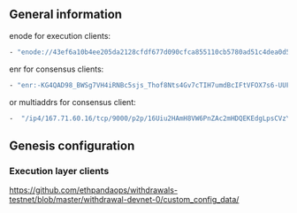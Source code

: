 ## General information
enode for execution clients:
```sh
- "enode://43ef6a10b4ee205da2128cfdf677d090cfca855110cb5780ad51c4dea0d5c75d8b9f34b07d04fc7672600dc543abc5814d8a33936fabfd428e606acea824b822@167.71.60.16:30303"
```

enr for consensus clients:
```sh
- "enr:-KG4QAD98_BWSg7VH4iRNBc5sjs_Thof8Nts4Gv7cTIH7umdBcIFtVFOX7s6-UUFnUAB5wYctkJxcjOOZDsi9ZfA9GEDhGV0aDKQ7dYNrkAAAEAFAAAAAAAAAIJpZIJ2NIJpcISnRzwQiXNlY3AyNTZrMaEDQnpkPwIu8vEv3GawODji50U-m9X-8tO_ClUlt6CrfDuDdGNwgiMog3VkcIIjKA"
```
or multiaddrs for consensus client:
```sh
-  "/ip4/167.71.60.16/tcp/9000/p2p/16Uiu2HAmH8VW6PnZAc2mHDQEKEdgLpsCVzYyrTEu5ZEEoA93Vkie"
```

## Genesis configuration
### Execution layer clients

https://github.com/ethpandaops/withdrawals-testnet/blob/master/withdrawal-devnet-0/custom_config_data/

